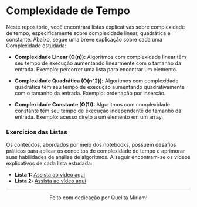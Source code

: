 # Complexidade de Tempo

Neste repositório, você encontrará listas explicativas sobre complexidade de tempo, especificamente sobre complexidade linear, quadrática e constante. Abaixo, segue uma breve explicação sobre cada uma Complexidade estudada:

- **Complexidade Linear (O(n)):** Algoritmos com complexidade linear têm seu tempo de execução aumentando linearmente com o tamanho da entrada. Exemplo: percorrer uma lista para encontrar um elemento.

- **Complexidade Quadrática (O(n^2)):** Algoritmos com complexidade quadrática têm seu tempo de execução aumentando quadrativamente com o tamanho da entrada. Exemplo: ordenação por inserção.

- **Complexidade Constante (O(1)):** Algoritmos com complexidade constante têm seu tempo de execução independente do tamanho da entrada. Exemplo: acesso direto a um elemento em um array.

### Exercícios das Listas

Os conteúdos, abordados por meio dos notebooks, possuem desafios práticos para aplicar os conceitos de complexidade de tempo e aprimorar suas habilidades de análise de algoritmos. A seguir encontram-se os vídeos explicativos de cada lista estudada:

- **Lista 1:** [Assista ao vídeo aqui](https://www.loom.com/share/a6f9ddd203674f44b391ee63082b21e4?sid=4bf7563d-b505-4196-affa-7f36d73c32d8)
- **Lista 2:** [Assista ao vídeo aqui](https://www.loom.com/share/c4709e65099a4fff9bbd577e77b9d35b?sid=e5d7db69-e005-4a2c-8f9f-455570a56b9f)

---
<div align="center">
Feito com dedicação por Quelita Míriam! </a>
</div>